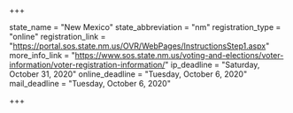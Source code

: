 +++

state_name = "New Mexico"
state_abbreviation = "nm"
registration_type = "online"
registration_link = "https://portal.sos.state.nm.us/OVR/WebPages/InstructionsStep1.aspx"
more_info_link = "https://www.sos.state.nm.us/voting-and-elections/voter-information/voter-registration-information/"
ip_deadline = "Saturday, October 31, 2020"
online_deadline = "Tuesday, October 6, 2020"
mail_deadline = "Tuesday, October 6, 2020"

+++